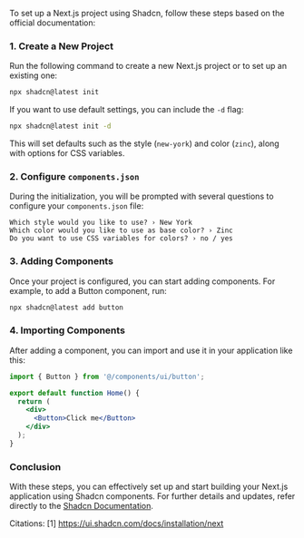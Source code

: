 To set up a Next.js project using Shadcn, follow these steps based on the official documentation:

### 1. Create a New Project

Run the following command to create a new Next.js project or to set up an existing one:

```bash
npx shadcn@latest init
```

If you want to use default settings, you can include the `-d` flag:

```bash
npx shadcn@latest init -d
```

This will set defaults such as the style (`new-york`) and color (`zinc`), along with options for CSS variables.

### 2. Configure `components.json`

During the initialization, you will be prompted with several questions to configure your `components.json` file:

```
Which style would you like to use? › New York
Which color would you like to use as base color? › Zinc
Do you want to use CSS variables for colors? › no / yes
```

### 3. Adding Components

Once your project is configured, you can start adding components. For example, to add a Button component, run:

```bash
npx shadcn@latest add button
```

### 4. Importing Components

After adding a component, you can import and use it in your application like this:

```jsx
import { Button } from '@/components/ui/button';

export default function Home() {
  return (
    <div>
      <Button>Click me</Button>
    </div>
  );
}
```

### Conclusion

With these steps, you can effectively set up and start building your Next.js application using Shadcn components. For further details and updates, refer directly to the [Shadcn Documentation](https://ui.shadcn.com/docs/installation/next).

Citations:
[1] https://ui.shadcn.com/docs/installation/next
